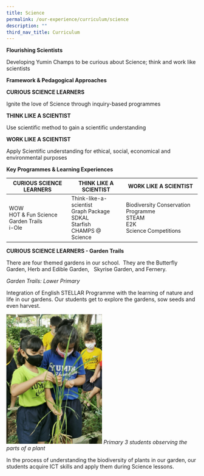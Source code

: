 ```yaml
---
title: Science
permalink: /our-experience/curriculum/science
description: ""
third_nav_title: Curriculum
---
```

**Flourishing Scientists**


Developing Yumin Champs to be curious about Science; think and work like scientists 

**Framework & Pedagogical Approaches**


**CURIOUS SCIENCE LEARNERS**

Ignite the love of Science through inquiry-based programmes

  

**THINK LIKE A SCIENTIST**

Use scientific method to gain a scientific understanding

  

**WORK LIKE A SCIENTIST**

Apply Scientific understanding for ethical, social, economical and environmental purposes

  

**Key Programmes & Learning Experiences**

  

| CURIOUS SCIENCE LEARNERS | THINK LIKE A SCIENTIST | WORK LIKE A SCIENTIST |
| --- | --- | --- |
| WOW<br>HOT & Fun Science<br>Garden Trails<br>i-Ole| Think-like-a-scientist<br>Graph Package<br>SDKAL<br>Starfish<br>CHAMPS @ Science|Biodiversity Conservation Programme<br>STEAM<br> E2K<br>Science Competitions|

  
  

**CURIOUS SCIENCE LEARNERS - Garden Trails**

There are four themed gardens in our school.  They are the Butterfly Garden, Herb and Edible Garden,   Skyrise Garden, and Fernery.

_Garden Trails: Lower Primary_

Integration of English STELLAR Programme with the learning of nature and life in our gardens. Our students get to explore the gardens, sow seeds and even harvest.

<img src="/images/Science%20-%20Garden%20LP.png" 
     style="width:50%">
_Primary 3 students observing the parts of a plant_

In the process of understanding the biodiversity of plants in our garden, our students acquire ICT skills and apply them during Science lessons.